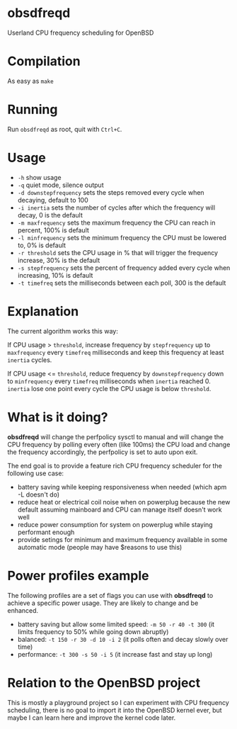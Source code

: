 # obsdfreqd

Userland CPU frequency scheduling for OpenBSD

# Compilation

As easy as `make`

# Running

Run `obsdfreqd` as root, quit with `Ctrl+C`.

# Usage

- `-h` show usage
- `-q` quiet mode, silence output
- `-d downstepfrequency` sets the steps removed every cycle when decaying, default to 100
- `-i inertia` sets the number of cycles after which the frequency will decay, 0 is the default
- `-m maxfrequency` sets the maximum frequency the CPU can reach in percent, 100% is default
- `-l minfrequency` sets the minimum frequency the CPU must be lowered to, 0% is default
- `-r threshold` sets the CPU usage in % that will trigger the frequency increase, 30% is the default
- `-s stepfrequency` sets the percent of frequency added every cycle when increasing, 10% is default
- `-t timefreq` sets the milliseconds between each poll, 300 is the default

# Explanation

The current algorithm works this way:

If CPU usage > `threshold`, increase frequency by `stepfrequency` up to `maxfrequency` every `timefreq` milliseconds and keep this frequency at least `inertia` cycles.

If CPU usage <= `threshold`, reduce frequency by `downstepfrequency` down to `minfrequency` every `timefreq` milliseconds when `inertia` reached 0. `inertia` lose one point every cycle the CPU usage is below `threshold`.

# What is it doing?

**obsdfreqd** will change the perfpolicy sysctl to manual and will change the CPU frequency by polling every often (like 100ms) the CPU load and change the frequency accordingly, the perfpolicy is set to auto upon exit.

The end goal is to provide a feature rich CPU frequency scheduler for the following use case:

- battery saving while keeping responsiveness when needed (which apm -L doesn't do)
- reduce heat or electrical coil noise when on powerplug because the new default assuming mainboard and CPU can manage itself doesn't work well
- reduce power consumption for system on powerplug while staying performant enough
- provide setings for minimum and maximum frequency available in some automatic mode (people may have $reasons to use this)

# Power profiles example

The following profiles are a set of flags you can use with **obsdfreqd** to achieve a specific power usage.  They are likely to change and be enhanced.

- battery saving but allow some limited speed: `-m 50 -r 40 -t 300` (it limits frequency to 50% while going down abruptly)
- balanced: `-t 150 -r 30 -d 10 -i 2` (it polls often and decay slowly over time)
- performance: `-t 300 -s 50 -i 5` (it increase fast and stay up long)

# Relation to the OpenBSD project

This is mostly a playground project so I can experiment with CPU frequency scheduling, there is no goal to import it into the OpenBSD kernel ever, but maybe I can learn here and improve the kernel code later.

